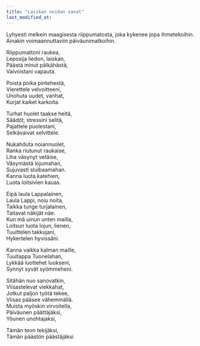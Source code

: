 ```yaml
---
title: "Laiskan noidan sanat"
last_modified_at:
---
```


Lyhyesti melkein maagisesta riippumatosta, 
joka kykenee jopa ihmetekoihin. 
Ainakin voimaannuttaviin päiväunimatkoihin.  


Riippumattoni raukea,  
Leposija liedon, laiskan,  
Päästä minut pälkähästä,  
Vaivoistani vapauta.  

Poista poika pintehestä,  
Vierettele velvoitteeni,  
Unohuta uudet, vanhat,  
Kurjat kaiket karkoita.  

Turhat huolet taakse heitä,  
Säädöt, stressini selitä,  
Pajattele puolestani,  
Selkävaivat selvittele.  

Nukahduta noiannuolet,  
Ranka riutunut raukaise,  
Liha väsynyt vetäise,  
Väsymästä lojumahan,  
Sujuvasti sluibaamahan.  
Kanna luota katehien,  
Luota loitsivien kauas.  

Eipä laula Lappalainen,  
Laula Lappi, noiu noita,  
Taikka tunge turjalainen,  
Taitavat näkijät näe.  
Kun mä uinun unten mailla,  
Loitsun luota lojun, lienen,  
Tuuittelen takkujani,  
Hykertelen hyvissäni.  

Kanna vaikka kalman maille,  
Tuuitappa Tuonelahan,  
Lykkää luottehet luokseni,  
Synnyt syvät syömmeheni.  

Sitähän nuo sanovatkin,  
Viisastelevat viekkahat,  
Jotkut paljon työtä tekee,  
Viisas pääsee vähemmällä.  
Muista myöskin virvoitella,  
Päiväunen päättäjäksi,  
Yöunen unohtajaksi,  

Tämän teon tekijäksi,  
Tämän päästön päästäjäksi

